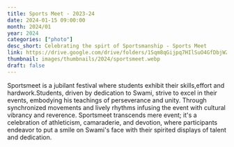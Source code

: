 ```yaml
---
title: Sports Meet - 2023-24
date: 2024-01-15 09:00:00
month: 2024/01
year: 2024
categories: ["photo"]
desc_short: Celebrating the spirt of Sportsmanship - Sports Meet 
link: https://drive.google.com/drive/folders/1Sqm8qGijpq7HIlSuO4GfDbjWZvoXtB3a?usp=drive_link
thumbnail: images/thumbnails/2024/sportsmeet.webp
draft: false
---
```


 Sportsmeet is a jubilant festival where students exhibit their skills,effort and hardwork.Students, driven by dedication to Swami, strive to excel in their events, embodying his teachings of perseverance and unity. Through synchronized movements and lively rhythms infusing the event with cultural vibrancy and reverence. Sportsmeet transcends mere event; it's a celebration of athleticism, camaraderie, and devotion, where participants endeavor to put a smile on Swami's face with their spirited displays of talent and dedication.
